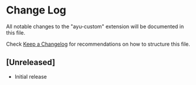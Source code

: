 # Change Log
All notable changes to the "ayu-custom" extension will be documented in this file.

Check [Keep a Changelog](http://keepachangelog.com/) for recommendations on how to structure this file.

## [Unreleased]
- Initial release
